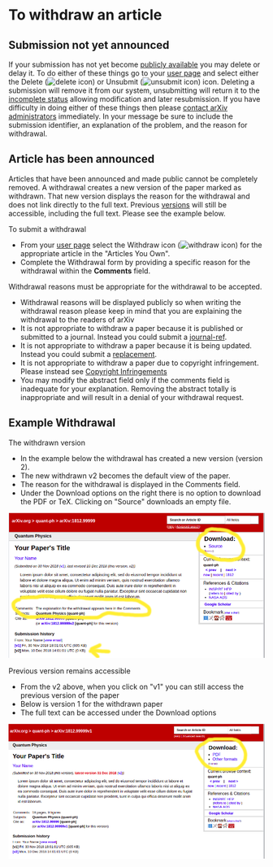 To withdraw an article
======================

Submission not yet announced
----------------------------

If your submission has not yet become [publicly
available](submit#availability) you may delete or delay it. To do either
of these things go to your [user page](/user) and select
either the Delete (![delete icon](/images/delete.png)) or Unsubmit
(![unsubmit icon](/images/unsubmit.png)) icon. Deleting a submission
will remove it from our system, unsubmitting will return it to the
[incomplete status](submit_status#incomplete) allowing modification and
later resubmission. If you have difficulty in doing either of these
things then please [contact arXiv administrators](/help/contact)
immediately. In your message be sure to include the submission
identifier, an explanation of the problem, and the reason for
withdrawal.

Article has been announced
--------------------------

Articles that have been announced and made public cannot be completely removed.  A withdrawal creates a new version of the paper marked as withdrawn. That new version displays the reason for the withdrawal and does not link directly to the full text. Previous [versions](versions) will still be accessible, including the full text. Please see the example below.

To submit a withdrawal

- From your [user page](/user) select the Withdraw icon (![withdraw
icon](/images/withdraw.png)) for the appropriate article in the
"Articles You Own".
- Complete the Withdrawal form by providing a specific reason for the withdrawal within the
**Comments** field. 

Withdrawal reasons must be appropriate for the withdrawal to be accepted.

- Withdrawal reasons will be displayed publicly so when writing the withdrawal reason please keep in mind that you are explaining the withdrawal to the readers of arXiv
- It is not appropriate to withdraw a paper because it is published or submitted to a journal. Instead you could submit a [journal-ref](jref).
- It is not appropriate to withdraw a paper because it is being updated. Instead you could submit a [replacement](replace).
- It is not appropriate to withdraw a paper due to copyright infringement. Please instead see [Copyright Infringements](http://www.cornell.edu/copyright-infringement.cfm)
- You may modify the abstract field only if the comments field is inadequate for your explanation. Removing the abstract totally is inappropriate and will result in a denial of your withdrawal request.


Example Withdrawal
--------------------------

The withdrawn version
- In the example below the withdrawal has created a new version (version 2). 
- The new withdrawn v2 becomes the default view of the paper. 
- The reason for the withdrawal is displayed in the Comments field. 
- Under the Download options on the right there is no option to download the PDF or TeX. Clicking on "Source" downloads an empty file.

![withdarawal version 2](withdrawal-examplev2.png "withdarawal version 2")

Previous version remains accessible
- From the v2 above, when you click on "v1" you can still access the previous version of the paper
- Below is version 1 for the withdrawn paper
- The full text can be accessed under the Download options

![withdarawal version 1](withdrawal-examplev1.png "withdarawal version 1")


